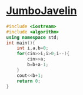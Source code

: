 # [JumboJavelin](https://open.kattis.com/problems/jumbojavelin)
```cpp
#include <iostream>
#include <algorithm>
using namespace std;
int main(){
	int i,a,b=0;
	for(cin>>i;i>0;i--){
		cin>>a;
		b=b+a-1;
	}
	cout<<b+1;
	return 0;
}
```
